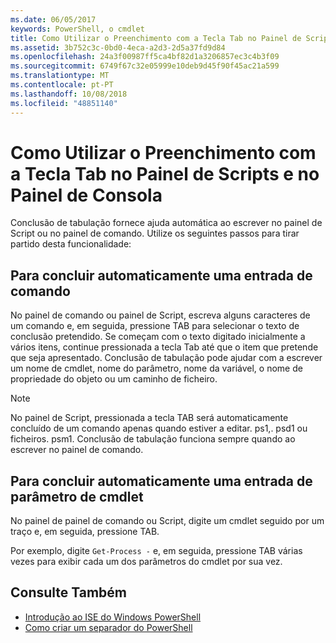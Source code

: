 ```yaml
---
ms.date: 06/05/2017
keywords: PowerShell, o cmdlet
title: Como Utilizar o Preenchimento com a Tecla Tab no Painel de Scripts e no Painel de Consola
ms.assetid: 3b752c3c-0bd0-4eca-a2d3-2d5a37fd9d84
ms.openlocfilehash: 24a3f00987ff5ca4bf82d1a3206857ec3c4b3f09
ms.sourcegitcommit: 6749f67c32e05999e10deb9d45f90f45ac21a599
ms.translationtype: MT
ms.contentlocale: pt-PT
ms.lasthandoff: 10/08/2018
ms.locfileid: "48851140"
---
```

# <a name="how-to-use-tab-completion-in-the-script-pane-and-console-pane"></a>Como Utilizar o Preenchimento com a Tecla Tab no Painel de Scripts e no Painel de Consola

Conclusão de tabulação fornece ajuda automática ao escrever no painel de Script ou no painel de comando. Utilize os seguintes passos para tirar partido desta funcionalidade:

## <a name="to-automatically-complete-a-command-entry"></a>Para concluir automaticamente uma entrada de comando

No painel de comando ou painel de Script, escreva alguns caracteres de um comando e, em seguida, pressione TAB para selecionar o texto de conclusão pretendido. Se começam com o texto digitado inicialmente a vários itens, continue pressionada a tecla Tab até que o item que pretende que seja apresentado. Conclusão de tabulação pode ajudar com a escrever um nome de cmdlet, nome do parâmetro, nome da variável, o nome de propriedade do objeto ou um caminho de ficheiro.

> [!NOTE]
> No painel de Script, pressionada a tecla TAB será automaticamente concluído de um comando apenas quando estiver a editar. ps1,. psd1 ou ficheiros. psm1. Conclusão de tabulação funciona sempre quando ao escrever no painel de comando.

## <a name="to-automatically-complete-a-cmdlet-parameter-entry"></a>Para concluir automaticamente uma entrada de parâmetro de cmdlet

No painel de painel de comando ou Script, digite um cmdlet seguido por um traço e, em seguida, pressione TAB.

Por exemplo, digite `Get-Process -` e, em seguida, pressione TAB várias vezes para exibir cada um dos parâmetros do cmdlet por sua vez.

## <a name="see-also"></a>Consulte Também

- [Introdução ao ISE do Windows PowerShell](Introducing-the-Windows-PowerShell-ISE.md)
- [Como criar um separador do PowerShell](How-to-Create-a-PowerShell-Tab-in-Windows-PowerShell-ISE.md)
